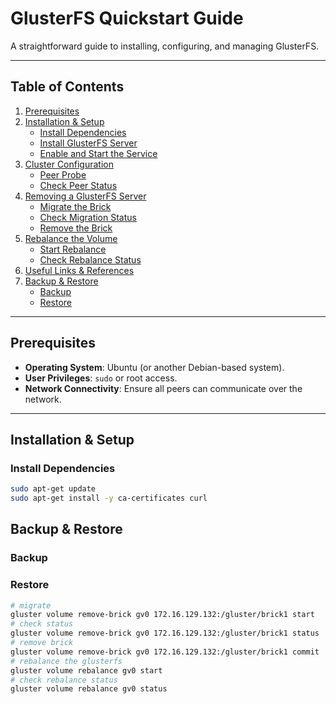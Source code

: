 # GlusterFS Quickstart Guide

A straightforward guide to installing, configuring, and managing GlusterFS.

---

## Table of Contents
1. [Prerequisites](#prerequisites)  
2. [Installation & Setup](#installation--setup)  
   - [Install Dependencies](#install-dependencies)  
   - [Install GlusterFS Server](#install-glusterfs-server)  
   - [Enable and Start the Service](#enable-and-start-the-service)  
3. [Cluster Configuration](#cluster-configuration)  
   - [Peer Probe](#peer-probe)  
   - [Check Peer Status](#check-peer-status)  
4. [Removing a GlusterFS Server](#removing-a-glusterfs-server)  
   - [Migrate the Brick](#migrate-the-brick)  
   - [Check Migration Status](#check-migration-status)  
   - [Remove the Brick](#remove-the-brick)  
5. [Rebalance the Volume](#rebalance-the-volume)  
   - [Start Rebalance](#start-rebalance)  
   - [Check Rebalance Status](#check-rebalance-status)  
6. [Useful Links & References](#useful-links--references)
7. [Backup & Restore](#backup--restore)  
   - [Backup](#backup)  
   - [Restore](#restore)
     
---

## Prerequisites

- **Operating System**: Ubuntu (or another Debian-based system).
- **User Privileges**: `sudo` or root access.
- **Network Connectivity**: Ensure all peers can communicate over the network.

---

## Installation & Setup

### Install Dependencies

```bash
sudo apt-get update
sudo apt-get install -y ca-certificates curl
```

## Backup & Restore

### Backup

### Restore
```bash
# migrate
gluster volume remove-brick gv0 172.16.129.132:/gluster/brick1 start
# check status
gluster volume remove-brick gv0 172.16.129.132:/gluster/brick1 status
# remove brick 
gluster volume remove-brick gv0 172.16.129.132:/gluster/brick1 commit
# rebalance the glusterfs
gluster volume rebalance gv0 start
# check rebalance status
gluster volume rebalance gv0 status

